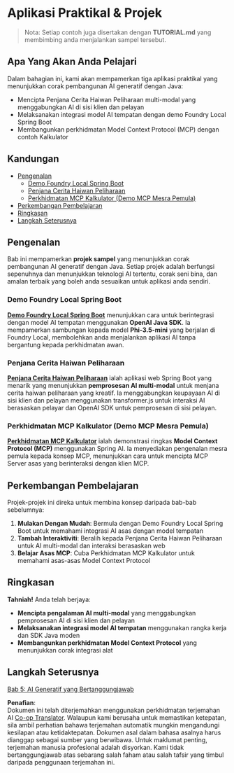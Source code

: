 <!--
CO_OP_TRANSLATOR_METADATA:
{
  "original_hash": "139c227ef39d24287257d1aff6fc6973",
  "translation_date": "2025-07-25T09:52:16+00:00",
  "source_file": "04-PracticalSamples/README.md",
  "language_code": "ms"
}
-->
# Aplikasi Praktikal & Projek

> Nota: Setiap contoh juga disertakan dengan **TUTORIAL.md** yang membimbing anda menjalankan sampel tersebut.

## Apa Yang Akan Anda Pelajari
Dalam bahagian ini, kami akan mempamerkan tiga aplikasi praktikal yang menunjukkan corak pembangunan AI generatif dengan Java:
- Mencipta Penjana Cerita Haiwan Peliharaan multi-modal yang menggabungkan AI di sisi klien dan pelayan
- Melaksanakan integrasi model AI tempatan dengan demo Foundry Local Spring Boot
- Membangunkan perkhidmatan Model Context Protocol (MCP) dengan contoh Kalkulator

## Kandungan

- [Pengenalan](../../../04-PracticalSamples)
  - [Demo Foundry Local Spring Boot](../../../04-PracticalSamples)
  - [Penjana Cerita Haiwan Peliharaan](../../../04-PracticalSamples)
  - [Perkhidmatan MCP Kalkulator (Demo MCP Mesra Pemula)](../../../04-PracticalSamples)
- [Perkembangan Pembelajaran](../../../04-PracticalSamples)
- [Ringkasan](../../../04-PracticalSamples)
- [Langkah Seterusnya](../../../04-PracticalSamples)

## Pengenalan

Bab ini mempamerkan **projek sampel** yang menunjukkan corak pembangunan AI generatif dengan Java. Setiap projek adalah berfungsi sepenuhnya dan menunjukkan teknologi AI tertentu, corak seni bina, dan amalan terbaik yang boleh anda sesuaikan untuk aplikasi anda sendiri.

### Demo Foundry Local Spring Boot

**[Demo Foundry Local Spring Boot](foundrylocal/README.md)** menunjukkan cara untuk berintegrasi dengan model AI tempatan menggunakan **OpenAI Java SDK**. Ia mempamerkan sambungan kepada model **Phi-3.5-mini** yang berjalan di Foundry Local, membolehkan anda menjalankan aplikasi AI tanpa bergantung kepada perkhidmatan awan.

### Penjana Cerita Haiwan Peliharaan

**[Penjana Cerita Haiwan Peliharaan](petstory/README.md)** ialah aplikasi web Spring Boot yang menarik yang menunjukkan **pemprosesan AI multi-modal** untuk menjana cerita haiwan peliharaan yang kreatif. Ia menggabungkan keupayaan AI di sisi klien dan pelayan menggunakan transformer.js untuk interaksi AI berasaskan pelayar dan OpenAI SDK untuk pemprosesan di sisi pelayan.

### Perkhidmatan MCP Kalkulator (Demo MCP Mesra Pemula)

**[Perkhidmatan MCP Kalkulator](mcp/calculator/README.md)** ialah demonstrasi ringkas **Model Context Protocol (MCP)** menggunakan Spring AI. Ia menyediakan pengenalan mesra pemula kepada konsep MCP, menunjukkan cara untuk mencipta MCP Server asas yang berinteraksi dengan klien MCP.

## Perkembangan Pembelajaran

Projek-projek ini direka untuk membina konsep daripada bab-bab sebelumnya:

1. **Mulakan Dengan Mudah**: Bermula dengan Demo Foundry Local Spring Boot untuk memahami integrasi AI asas dengan model tempatan
2. **Tambah Interaktiviti**: Beralih kepada Penjana Cerita Haiwan Peliharaan untuk AI multi-modal dan interaksi berasaskan web
3. **Belajar Asas MCP**: Cuba Perkhidmatan MCP Kalkulator untuk memahami asas-asas Model Context Protocol

## Ringkasan

**Tahniah!** Anda telah berjaya:

- **Mencipta pengalaman AI multi-modal** yang menggabungkan pemprosesan AI di sisi klien dan pelayan
- **Melaksanakan integrasi model AI tempatan** menggunakan rangka kerja dan SDK Java moden
- **Membangunkan perkhidmatan Model Context Protocol** yang menunjukkan corak integrasi alat

## Langkah Seterusnya

[Bab 5: AI Generatif yang Bertanggungjawab](../05-ResponsibleGenAI/README.md)

**Penafian**:  
Dokumen ini telah diterjemahkan menggunakan perkhidmatan terjemahan AI [Co-op Translator](https://github.com/Azure/co-op-translator). Walaupun kami berusaha untuk memastikan ketepatan, sila ambil perhatian bahawa terjemahan automatik mungkin mengandungi kesilapan atau ketidaktepatan. Dokumen asal dalam bahasa asalnya harus dianggap sebagai sumber yang berwibawa. Untuk maklumat penting, terjemahan manusia profesional adalah disyorkan. Kami tidak bertanggungjawab atas sebarang salah faham atau salah tafsir yang timbul daripada penggunaan terjemahan ini.